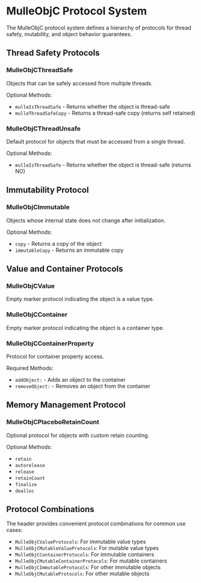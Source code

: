 # MulleObjC Protocol System

The MulleObjC protocol system defines a hierarchy of protocols for thread safety, mutability, and object behavior guarantees.

## Thread Safety Protocols

### MulleObjCThreadSafe
Objects that can be safely accessed from multiple threads.

Optional Methods:
- `mulleIsThreadSafe` - Returns whether the object is thread-safe
- `mulleThreadSafeCopy` - Returns a thread-safe copy (returns self retained)

### MulleObjCThreadUnsafe
Default protocol for objects that must be accessed from a single thread.

Optional Methods:
- `mulleIsThreadSafe` - Returns whether the object is thread-safe (returns NO)

## Immutability Protocol

### MulleObjCImmutable
Objects whose internal state does not change after initialization.

Optional Methods:
- `copy` - Returns a copy of the object
- `immutableCopy` - Returns an immutable copy

## Value and Container Protocols

### MulleObjCValue
Empty marker protocol indicating the object is a value type.

### MulleObjCContainer
Empty marker protocol indicating the object is a container type.

### MulleObjCContainerProperty
Protocol for container property access.

Required Methods:
- `addObject:` - Adds an object to the container
- `removeObject:` - Removes an object from the container

## Memory Management Protocol

### MulleObjCPlaceboRetainCount
Optional protocol for objects with custom retain counting.

Optional Methods:
- `retain`
- `autorelease` 
- `release`
- `retainCount`
- `finalize`
- `dealloc`

## Protocol Combinations

The header provides convenient protocol combinations for common use cases:

- `MulleObjCValueProtocols`: For immutable value types
- `MulleObjCMutableValueProtocols`: For mutable value types  
- `MulleObjCContainerProtocols`: For immutable containers
- `MulleObjCMutableContainerProtocols`: For mutable containers
- `MulleObjCImmutableProtocols`: For other immutable objects
- `MulleObjCMutableProtocols`: For other mutable objects

